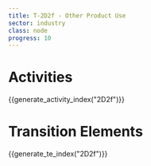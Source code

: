 ```yaml
---
title: T-2D2f - Other Product Use
sector: industry
class: node
progress: 10
---
```



# Activities

{{generate_activity_index("2D2f")}}

# Transition Elements

{{generate_te_index("2D2f")}}

